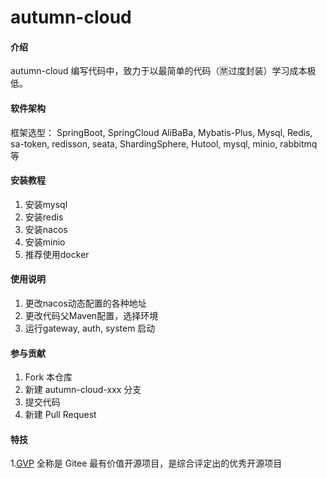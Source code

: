 # autumn-cloud

#### 介绍
autumn-cloud 编写代码中，致力于以最简单的代码（🈲过度封装）学习成本极低。

#### 软件架构
框架选型：
SpringBoot, SpringCloud AliBaBa, Mybatis-Plus, Mysql, Redis, sa-token, redisson, seata, ShardingSphere, Hutool, mysql, minio, rabbitmq 等

#### 安装教程

1.  安装mysql
2.  安装redis
3.  安装nacos
3.  安装minio
4.  推荐使用docker

#### 使用说明

1.  更改nacos动态配置的各种地址
2.  更改代码父Maven配置，选择环境
3.  运行gateway, auth, system 启动

#### 参与贡献

1.  Fork 本仓库
2.  新建 autumn-cloud-xxx 分支
3.  提交代码
4.  新建 Pull Request


#### 特技

1.[GVP](https://gitee.com/gvp) 全称是 Gitee 最有价值开源项目，是综合评定出的优秀开源项目
